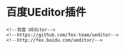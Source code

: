 # 百度UEditor插件

```
<!--百度 UEditor-->
<!--https://github.com/fex-team/ueditor-->
<!--http://fex.baidu.com/ueditor/-->
```